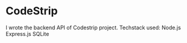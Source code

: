 # CodeStrip

I wrote the backend API of Codestrip project.
Techstack used: Node.js Express.js SQLite
